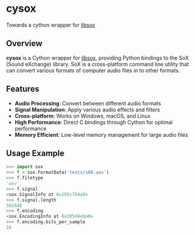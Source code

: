 # cysox

Towards a cython wrapper for [libsox](https://github.com/chirlu/sox)

## Overview

**cysox** is a Cython wrapper for [libsox](https://github.com/chirlu/sox), providing Python bindings to the SoX (Sound eXchange) library. SoX is a cross-platform command line utility that can convert various formats of computer audio files in to other formats.

## Features

- **Audio Processing**: Convert between different audio formats
- **Signal Manipulation**: Apply various audio effects and filters
- **Cross-platform**: Works on Windows, macOS, and Linux
- **High Performance**: Direct C bindings through Cython for optimal performance
- **Memory Efficient**: Low-level memory management for large audio files

## Usage Example

```python
>>> import sox
>>> f = sox.FormatData('tests/s00.wav')
>>> f.filetype
'wav'
>>> f.signal
<sox.SignalInfo at 0x105c754a0>
>>> f.signal.length
502840
>>> f.encoding
<sox.EncodingInfo at 0x105d4ebe0>
>>> f.encoding.bits_per_sample
16
```
